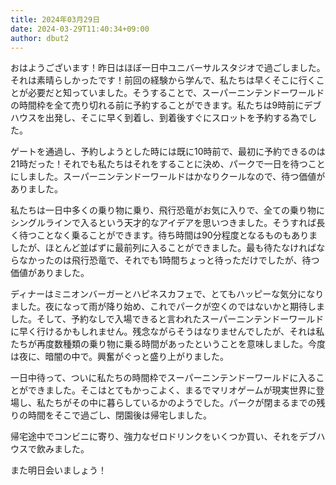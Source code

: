 ```yaml
---
title: 2024年03月29日
date: 2024-03-29T11:40:34+09:00
author: dbut2
---
```

おはようございます！昨日はほぼ一日中ユニバーサルスタジオで過ごしました。それは素晴らしかったです！前回の経験から学んで、私たちは早くそこに行くことが必要だと知っていました。そうすることで、スーパーニンテンドーワールドの時間枠を全て売り切れる前に予約することができます。私たちは9時前にデブハウスを出発し、そこに早く到着し、到着後すぐにスロットを予約する為でした。

ゲートを通過し、予約しようとした時には既に10時前で、最初に予約できるのは21時だった！それでも私たちはそれをすることに決め、パークで一日を待つことにしました。スーパーニンテンドーワールドはかなりクールなので、待つ価値がありました。

私たちは一日中多くの乗り物に乗り、飛行恐竜がお気に入りで、全ての乗り物にシングルラインで入るという天才的なアイデアを思いつきました。そうすれば長く待つことなく乗ることができます。待ち時間は90分程度となるものもありましたが、ほとんど並ばずに最前列に入ることができました。最も待たなければならなかったのは飛行恐竜で、それでも1時間ちょっと待っただけでしたが、待つ価値がありました。

ディナーはミニオンバーガーとハピネスカフェで、とてもハッピーな気分になりました。夜になって雨が降り始め、これでパークが空くのではないかと期待しました。そして、予約なしで入場できると言われたスーパーニンテンドーワールドに早く行けるかもしれません。残念ながらそうはなりませんでしたが、それは私たちが再度数種類の乗り物に乗る時間があったということを意味しました。今度は夜に、暗闇の中で。興奮がぐっと盛り上がりました。

一日中待って、ついに私たちの時間枠でスーパーニンテンドーワールドに入ることができました。そこはとてもかっこよく、まるでマリオゲームが現実世界に登場し、私たちがその中に暮らしているかのようでした。パークが閉まるまでの残りの時間をそこで過ごし、閉園後は帰宅しました。

帰宅途中でコンビニに寄り、強力なゼロドリンクをいくつか買い、それをデブハウスで飲みました。

また明日会いましょう！